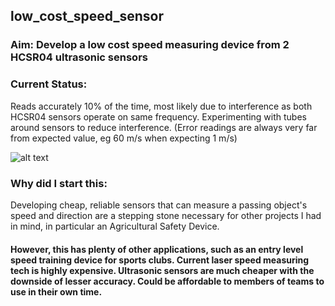 ## low_cost_speed_sensor
### Aim: Develop a low cost speed measuring device from 2 HCSR04 ultrasonic sensors

### Current Status:
Reads accurately 10% of the time, most likely due to interference as both HCSR04 sensors operate on same frequency.
Experimenting with tubes around sensors to reduce interference. (Error readings are always very far from expected value, eg 60 m/s when expecting 1 m/s)

![alt text](https://raw.githubusercontent.com/mungejaro/low_cost_speed_sensor/master/pics/HCSR04_speed_001.jpg)


### Why did I start this:
Developing cheap, reliable sensors that can measure a passing object's speed and direction are a stepping stone necessary for other projects I had in mind, in particular an Agricultural Safety Device.

#### However, this has plenty of other applications, such as an entry level speed training device for sports clubs. Current laser speed measuring tech is highly expensive. Ultrasonic sensors are much cheaper with the downside of lesser accuracy. Could be affordable to members of teams to use in their own time.
